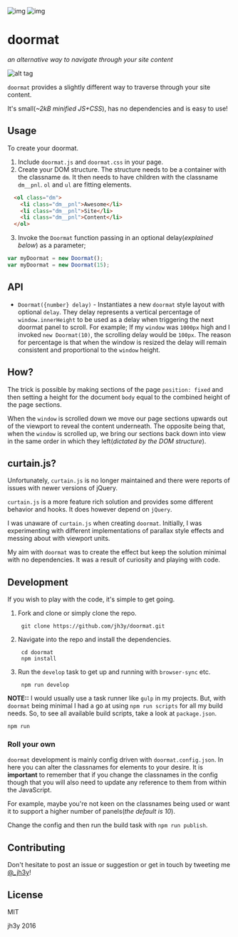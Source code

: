 ![img](https://img.shields.io/badge/license-MIT-blue.svg)
![img](https://img.shields.io/badge/dependencies-none-green.svg)

# doormat
_an alternative way to navigate through your site content_

![alt tag](https://raw.github.com/jh3y/pics/master/doormat/doormat.jpg)

`doormat` provides a slightly different way to traverse through your site content.

It's small(_~2kB minified JS+CSS_), has no dependencies and is easy to use!

## Usage

To create your doormat.

1. Include `doormat.js` and `doormat.css` in your page.
2. Create your DOM structure. The structure needs to be a container with the classname `dm`. It then needs to have children with the classname `dm__pnl`. `ol` and `ul` are fitting elements.
```html
  <ol class="dm">
    <li class="dm__pnl">Awesome</li>
    <li class="dm__pnl">Site</li>
    <li class="dm__pnl">Content</li>
  </ol>
```
3. Invoke the `Doormat` function passing in an optional delay(_explained below_) as a parameter;
```javascript
var myDoormat = new Doormat();
var myDoormat = new Doormat(15);
```

## API
* `Doormat({number} delay)` - Instantiates a new `doormat` style layout with optional `delay`. They delay represents a vertical percentage of `window.innerHeight` to be used as a delay when triggering the next doormat panel to scroll. For example; If my `window` was `1000px` high and I invoked `new Doormat(10)`, the scrolling delay would be `100px`. The reason for percentage is that when the window is resized the delay will remain consistent and proportional to the `window` height.

## How?
The trick is possible by making sections of the page `position: fixed` and then setting a height for the document `body` equal to the combined height of the page sections.

When the `window` is scrolled down we move our page sections upwards out of the viewport to reveal the content underneath. The opposite being that, when the `window` is scrolled up, we bring our sections back down into view in the same order in which they left(_dictated by the DOM structure_).

## curtain.js?
Unfortunately, `curtain.js` is no longer maintained and there were reports of issues with newer versions of jQuery.

`curtain.js` is a more feature rich solution and provides some different behavior and hooks. It does however depend on `jQuery`.

I was unaware of `curtain.js` when creating `doormat`. Initially, I was experimenting with different implementations of parallax style effects and messing about with viewport units.

My aim with `doormat` was to create the effect but keep the solution minimal with no dependencies. It was a result of curiosity and playing with code.

## Development
If you wish to play with the code, it's simple to get going.

1. Fork and clone or simply clone the repo.

        git clone https://github.com/jh3y/doormat.git

2. Navigate into the repo and install the dependencies.

        cd doormat
        npm install

3. Run the `develop` task to get up and running with `browser-sync` etc.

        npm run develop

__NOTE::__ I would usually use a task runner like `gulp` in my projects. But, with `doormat` being minimal I had a go at using `npm run scripts` for all my build needs. So, to see all available build scripts, take a look at `package.json`.
```shell
npm run
```
### Roll your own
`doormat` development is mainly config driven with `doormat.config.json`. In here you can alter the classnames for elements to your desire. It is __important__ to remember that if you change the classnames in the config though that you will also need to update any reference to them from within the JavaScript.

For example, maybe you're not keen on the classnames being used or want it to support a higher number of panels(_the default is 10_).

Change the config and then run the build task with `npm run publish`.

## Contributing
Don't hesitate to post an issue or suggestion or get in touch by tweeting me [@_jh3y](https://twitter.com/_jh3y)!

## License
MIT

jh3y 2016
